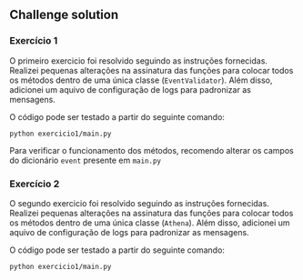
## Challenge solution

### Exercício 1

O primeiro exercicio foi resolvido seguindo as instruções fornecidas. Realizei pequenas alterações na assinatura das funções para colocar todos os métodos dentro de uma única classe (`EventValidator`). Além disso, adicionei um aquivo de configuração de logs para padronizar as mensagens.

O código pode ser testado a partir do seguinte comando:

    python exercicio1/main.py


Para verificar o funcionamento dos métodos, recomendo alterar os campos do dicionário `event` presente em `main.py`


### Exercício 2

O segundo exercicio foi resolvido seguindo as instruções fornecidas. Realizei pequenas alterações na assinatura das funções para colocar todos os métodos dentro de uma única classe (`Athena`). Além disso, adicionei um aquivo de configuração de logs para padronizar as mensagens.

O código pode ser testado a partir do seguinte comando:

    python exercicio1/main.py

